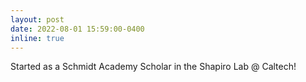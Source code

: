 ```yaml
---
layout: post
date: 2022-08-01 15:59:00-0400
inline: true
---
```


Started as a Schmidt Academy Scholar in the Shapiro Lab @ Caltech!